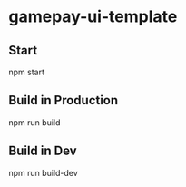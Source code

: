 # gamepay-ui-template

## Start
npm start

## Build in Production
npm run build

## Build in Dev
npm run build-dev

